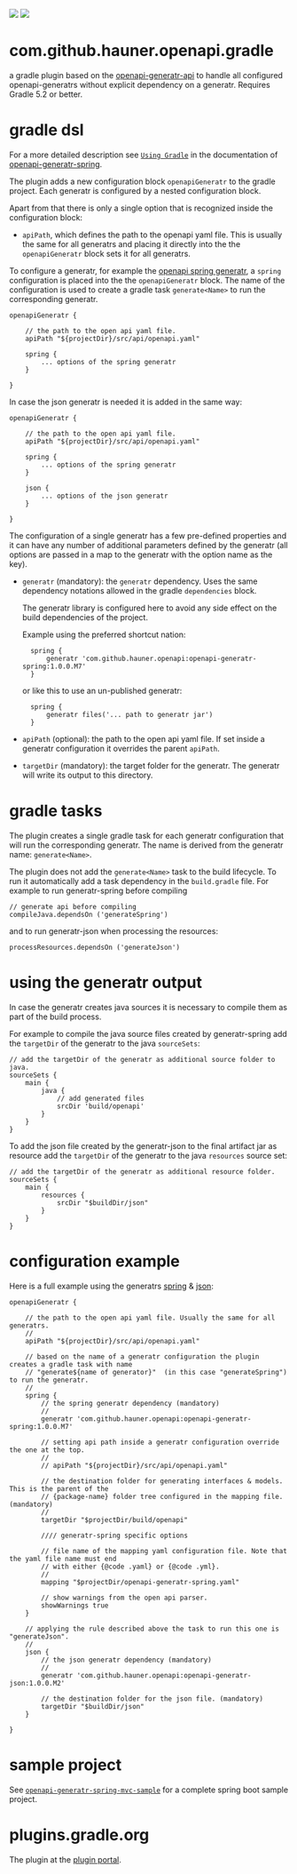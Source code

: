 [![][badge-license]][generatr-license]
[![][badge-ci]][workflow-ci]

# com.github.hauner.openapi.gradle 

a gradle plugin based on the [openapi-generatr-api][generatr-api] to handle all configured openapi-generatrs
without explicit dependency on a generatr. Requires Gradle 5.2 or better.

# gradle dsl

For a more detailed description see [`Using Gradle`][generatr-spring-gradle] in the documentation of
 [openapi-generatr-spring][generatr-spring].

The plugin adds a new configuration block `openapiGeneratr` to the gradle project. Each generatr is
configured by a nested configuration block.
 
Apart from that there is only a single option that is recognized inside the configuration block:

* `apiPath`, which defines the path to the openapi yaml file. This is usually the same for all
generatrs and placing it directly into the the `openapiGeneratr` block sets it for all generatrs.

To configure a generatr, for example the [openapi spring generatr][generatr-spring], a `spring`
configuration is placed into the the `openapiGeneratr` block. The name of the configuration is
used to create a gradle task `generate<Name>` to run the corresponding generatr.


    openapiGeneratr {

        // the path to the open api yaml file.
        apiPath "${projectDir}/src/api/openapi.yaml"
        
        spring {
            ... options of the spring generatr
        }
        
    }
    
    
In case the json generatr is needed it is added in the same way:


    openapiGeneratr {

        // the path to the open api yaml file.
        apiPath "${projectDir}/src/api/openapi.yaml"
        
        spring {
            ... options of the spring generatr
        }

        json {
            ... options of the json generatr
        }
        
    }
    
    
The configuration of a single generatr has a few pre-defined properties and it can have any number of
additional parameters defined by the generatr (all options are passed in a map to the generatr with
 the option name as the key).
 
* `generatr` (mandatory): the `generatr` dependency. Uses the same dependency notations allowed in the
gradle `dependencies` block.

    The generatr library is configured here to avoid any side effect on the build dependencies of the
    project.   

    Example using the preferred shortcut nation:

        spring {
            generatr 'com.github.hauner.openapi:openapi-generatr-spring:1.0.0.M7'
        }

  or like this to use an un-published generatr:

        spring {
            generatr files('... path to generatr jar')
        }
  
 
* `apiPath` (optional): the path to the open api yaml file. If set inside a generatr configuration it
overrides the parent `apiPath`.

* `targetDir` (mandatory): the target folder for the generatr. The generatr will write its output to
 this directory.

# gradle tasks

The plugin creates a single gradle task for each generatr configuration that will run the corresponding
generatr. The name is derived from the generatr name:  `generate<Name>`.


The plugin does not add the `generate<Name>` task to the build lifecycle. To run it automatically
add a task dependency in the `build.gradle` file. For example to run generatr-spring before compiling   

    // generate api before compiling
    compileJava.dependsOn ('generateSpring')
    
and to run generatr-json when processing the resources:    
    
    processResources.dependsOn ('generateJson')


# using the generatr output 

In case the generatr creates java sources it is necessary to compile them as part of the build process.

For example to compile the java source files created by generatr-spring add the `targetDir` of the 
generatr to the java `sourceSets`:

    // add the targetDir of the generatr as additional source folder to java.
    sourceSets {
        main {
            java {
                // add generated files
                srcDir 'build/openapi'
            }
        }
    }

To add the json file created by the generatr-json to the final artifact jar as resource add the
`targetDir` of the generatr to the java `resources` source set:


    // add the targetDir of the generatr as additional resource folder.
    sourceSets {
        main {
            resources {
                srcDir "$buildDir/json"
            }
        }
    }


# configuration example

Here is a full example using the generatrs [spring][generatr-spring] & [json][generatr-json]:

    openapiGeneratr {

        // the path to the open api yaml file. Usually the same for all generatrs.
        //
        apiPath "${projectDir}/src/api/openapi.yaml"

        // based on the name of a generatr configuration the plugin creates a gradle task with name
        // "generate${name of generator}"  (in this case "generateSpring") to run the generatr.
        //
        spring {
            // the spring generatr dependency (mandatory)
            //
            generatr 'com.github.hauner.openapi:openapi-generatr-spring:1.0.0.M7'
    
            // setting api path inside a generatr configuration override the one at the top.
            //
            // apiPath "${projectDir}/src/api/openapi.yaml"
    
            // the destination folder for generating interfaces & models. This is the parent of the
            // {package-name} folder tree configured in the mapping file. (mandatory)
            //
            targetDir "$projectDir/build/openapi"
    
            //// generatr-spring specific options
            
            // file name of the mapping yaml configuration file. Note that the yaml file name must end
            // with either {@code .yaml} or {@code .yml}.
            //
            mapping "$projectDir/openapi-generatr-spring.yaml"
    
            // show warnings from the open api parser.
            showWarnings true
        }

        // applying the rule described above the task to run this one is "generateJson".
        //
        json {
            // the json generatr dependency (mandatory)
            //
            generatr 'com.github.hauner.openapi:openapi-generatr-json:1.0.0.M2'

            // the destination folder for the json file. (mandatory)
            targetDir "$buildDir/json"
        }

    }

# sample project

See [`openapi-generatr-spring-mvc-sample`][generatr-spring-mvc] for a complete spring boot sample project.

# plugins.gradle.org

The plugin at the [plugin portal][generatr-plugin].

[badge-license]: https://img.shields.io/badge/License-Apache%202.0-blue.svg?labelColor=313A42
[generatr-license]: https://github.com/hauner/openapi-generatr-gradle/blob/master/LICENSE
[badge-ci]: https://github.com/hauner/openapi-generatr-gradle/workflows/ci/badge.svg
[workflow-ci]: https://github.com/hauner/openapi-generatr-gradle/actions?query=workflow%3Aci

[generatr-plugin]: https://plugins.gradle.org/plugin/com.github.hauner.openapi-generatr

[generatr-api]: https://github.com/hauner/openapi-generatr-api
[generatr-spring]: https://github.com/hauner/openapi-generatr-spring
[generatr-json]: https://github.com/hauner/openapi-generatr-json
[generatr-spring-mvc]: https://github.com/hauner/openapi-generatr-spring-mvc-sample
[generatr-spring-gradle]: https://hauner.github.io/openapi-generatr-spring/gradle.html
